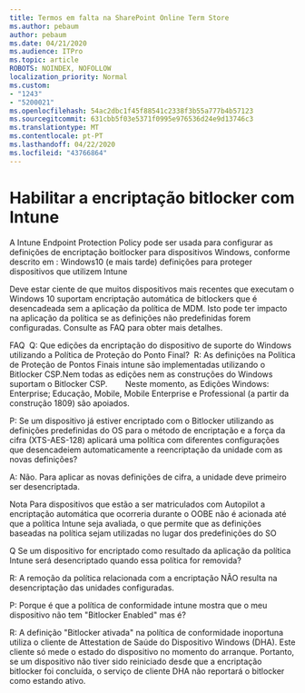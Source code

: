 ```yaml
---
title: Termos em falta na SharePoint Online Term Store
ms.author: pebaum
author: pebaum
ms.date: 04/21/2020
ms.audience: ITPro
ms.topic: article
ROBOTS: NOINDEX, NOFOLLOW
localization_priority: Normal
ms.custom:
- "1243"
- "5200021"
ms.openlocfilehash: 54ac2dbc1f45f88541c2338f3b55a777b4b57123
ms.sourcegitcommit: 631cbb5f03e5371f0995e976536d24e9d13746c3
ms.translationtype: MT
ms.contentlocale: pt-PT
ms.lasthandoff: 04/22/2020
ms.locfileid: "43766864"
---
```

# <a name="enabling-bitlocker-encryption-with-intune"></a>Habilitar a encriptação bitlocker com Intune

A Intune Endpoint Protection Policy pode ser usada para configurar as definições de encriptação boitlocker para dispositivos Windows, conforme descrito em : Windows10 (e mais tarde) definições para proteger dispositivos que utilizem Intune

Deve estar ciente de que muitos dispositivos mais recentes que executam o Windows 10 suportam encriptação automática de bitlockers que é desencadeada sem a aplicação da política de MDM. Isto pode ter impacto na aplicação da política se as definições não predefinidas forem configuradas. Consulte as FAQ para obter mais detalhes.


FAQ  Q: Que edições da encriptação do dispositivo de suporte do Windows utilizando a Política de Proteção do Ponto Final?
 R: As definições na Política de Proteção de Pontos Finais intune são implementadas utilizando o Bitlocker CSP.Nem todas as edições nem as construções do Windows suportam o Bitlocker CSP. 
      Neste momento, as Edições Windows: Enterprise; Educação, Mobile, Mobile Enterprise e Professional (a partir da construção 1809) são apoiados.




P: Se um dispositivo já estiver encriptado com o Bitlocker utilizando as definições predefinidas do OS para o método de encriptação e a força da cifra (XTS-AES-128) aplicará uma política com diferentes configurações que desencadeiem automaticamente a reencriptação da unidade com as novas definições?

A: Não. Para aplicar as novas definições de cifra, a unidade deve primeiro ser desencriptada.

Nota Para dispositivos que estão a ser matriculados com Autopilot a encriptação automática que ocorreria durante o OOBE não é acionada até que a política Intune seja avaliada, o que permite que as definições baseadas na política sejam utilizadas no lugar dos predefinições do SO




Q Se um dispositivo for encriptado como resultado da aplicação da política Intune será desencriptado quando essa política for removida?

R: A remoção da política relacionada com a encriptação NÃO resulta na desencriptação das unidades configuradas.




P: Porque é que a política de conformidade intune mostra que o meu dispositivo não tem "Bitlocker Enabled" mas é?

R: A definição "Bitlocker ativada" na política de conformidade inoportuna utiliza o cliente de Attestation de Saúde do Dispositivo Windows (DHA). Este cliente só mede o estado do dispositivo no momento do arranque. Portanto, se um dispositivo não tiver sido reiniciado desde que a encriptação bitlocker foi concluída, o serviço de cliente DHA não reportará o bitlocker como estando ativo.